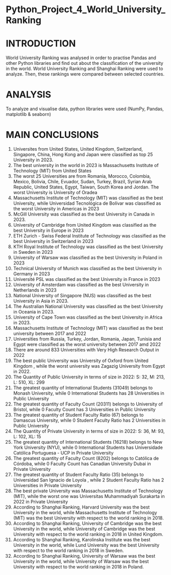 # Python_Project_4_World_University_Ranking

# INTRODUCTION

World University Ranking was analysed in order to practise Pandas and other Python libraries and find out about the classification of the university in the world. 
World University Ranking and Shanghai Ranking were used to analyze. Then, these rankings were compared between selected countries.

# ANALYSIS

To analyze and visualise data, python libraries were used (NumPy, Pandas, matplotlib & seaborn)

# MAIN CONCLUSIONS
1. Universites from United States, United Kingdom, Switzerland, Singapore, China, Hong Kong and Japan were classified as top 25 University in 2023.
2. The best university in the world in 2023 is Massachusetts Institute of Technology (MIT) from United States
3. The worst 25 Universities are from Romania, Morocco, Colombia, Mexico, Bolivia, Chile, Evuador, Sudan, Turkey, Brazil, Syrian Arab Republic, United States, Egypt,
Taiwan, South Korea and Jordan. The worst University is University of Oradea
4. Massachusetts Institute of Technology (MIT) was classified as the best University, while Universidad Tecnológica de Bolívar was classified as the worst University in Americas in 2023
5. McGill University was classified as the best University in Canada in 2023.
6. University of Cambridge from United Kingdom	 was classified as the best University in Europe in 2023
7. ETH Zurich - Swiss Federal Institute of Technology was classified as the best University in Switzerland in 2023
8. KTH Royal Institute of Technology	 was classified as the best University in Sweden in 2023
9. University of Warsaw	 was classified as the best University in Poland in 2023
10. Technical University of Munich was classified as the best University in Germany in 2023
11. Université PSL was classified as the best University in France in 2023
12. University of Amsterdam was classified as the best University in Netherlands in 2023
13. National University of Singapore (NUS)	was classified as the best University in Asia in 2023.
14. The Australian National University was classified as the best University in Oceania in 2023.
15. University of Cape Town	was classified as the best University in Africa in 2023.
16. Massachusetts Institute of Technology (MIT) was classified as the best university between 2017 and 2022
17. Universities from Russia, Turkey, Jordan, Romania, Japan, Tunisia and Egypt were classified as the worst university between 2017 amd 2022
18. There are around 833 Universities with Very High Research Output in 2022
19. The best public University was University of Oxford from United Kingdom , while the worst university was Zagazig University from Egypt  in 2022.
20. The  Quantity of Public University in terms of  size in 2022: S: 32, M: 213, L: 510, XL: 299
21. The greatest quantity of International Students (31049) belongs to Monash University, while 0 International Students has 28 Universities in Public University
22. The greatest quantity of Faculty Count (20311) belongs to University of Bristol, while 0 Faculty Count has 3 Universities in Public University
23. The greatest quantity of Student Faculty Ratio (67) belongs to Damascus University, while 0 Student Faculty Ratio has 2 Universities in Public University
24. The  Quantity of Private University in terms of  size in 2022: S: 36, M: 93, L: 102, XL: 15
25. The greatest quantity of International Students (16218) belongs to New York University (NYU), while 0 International Students has Universidade Católica Portuguesa - UCP	 in Private University
26. The greatest quantity of Faculty Count (8202) belongs to Católica de Córdoba, while 0 Faculty Count has Canadian University Dubai in Private University
27. The greatest quantity of Student Faculty Ratio (35) belongs to Universidad San Ignacio de Loyola	, while 2 Student Faculty Ratio has 2 Universities in Private University
28. The best private University was Massachusetts Institute of Technology (MIT), while the worst one was Universitas Muhammadiyah Surakarta	in 2022 in Private University
29. According to Shanghai Ranking, Harvard University	was the best University in the world, while Massachusetts Institute of Technology (MIT)	 was the best University with respect to the world ranking in 2018.
30. According to Shanghai Ranking, University of Cambridge	was the best University in the world, while University of Cambridge	was the best University with respect to the world ranking in 2018 in United Kingdom.
31. According to Shanghai Ranking, Karolinska Institute		was the best University in the world, while Lund University	was the best University with respect to the world ranking in 2018 in Sweden.
32. According to Shanghai Ranking, University of Warsaw			was the best University in the world, while University of Warsaw		was the best University with respect to the world ranking in 2018 in Poland.


